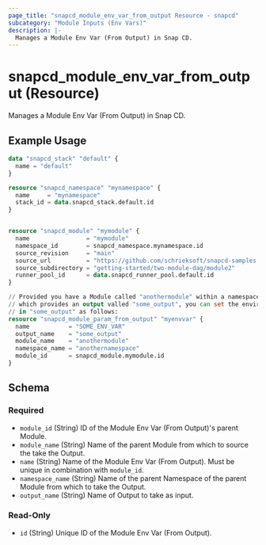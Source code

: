 ```yaml
---
page_title: "snapcd_module_env_var_from_output Resource - snapcd"
subcategory: "Module Inputs (Env Vars)"
description: |-
  Manages a Module Env Var (From Output) in Snap CD.
---
```


# snapcd_module_env_var_from_output (Resource)

Manages a Module Env Var (From Output) in Snap CD.


## Example Usage

```terraform
data "snapcd_stack" "default" {
  name = "default"
}

resource "snapcd_namespace" "mynamespace" {
  name     = "mynamespace"
  stack_id = data.snapcd_stack.default.id
}


resource "snapcd_module" "mymodule" {
  name                = "mymodule"
  namespace_id        = snapcd_namespace.mynamespace.id
  source_revision     = "main"
  source_url          = "https://github.com/schrieksoft/snapcd-samples.git"
  source_subdirectory = "getting-started/two-module-dag/module2"
  runner_pool_id      = data.snapcd_runner_pool.default.id
}

// Provided you have a Module called "anothermodule" within a namespace called "anothernamespace" (within the same Stack as "mymodule"), 
// which provides an output valled "some_output", you can set the environment variable "SNAPCD_ENV_SOME_ENV_VAR" equal to the value stored
// in "some_output" as follows:
resource "snapcd_module_param_from_output" "myenvvar" {
  name           = "SOME_ENV_VAR"
  output_name    = "some_output"
  module_name    = "anothermodule"
  namespace_name = "anothernamespace"
  module_id      = snapcd_module.mymodule.id
}
```

<!-- schema generated by tfplugindocs -->
## Schema

### Required

- `module_id` (String) ID of the Module Env Var (From Output)'s parent Module.
- `module_name` (String) Name of the parent Module from which to source the take the Output.
- `name` (String) Name of the Module Env Var (From Output).  Must be unique in combination with `module_id`.
- `namespace_name` (String) Name of the parent Namespace of the parent Module from which to take the Output.
- `output_name` (String) Name of Output to take as input.

### Read-Only

- `id` (String) Unique ID of the Module Env Var (From Output).
